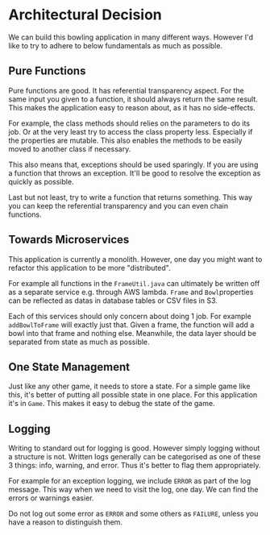 # Architectural Decision

We can build this bowling application in many different ways. However I'd like to try to adhere to below fundamentals as much as possible.

## Pure Functions

Pure functions are good. It has referential transparency aspect. For the same input you given to a function, it should always return the same result. This makes the application easy to reason about, as it has no side-effects.

For example, the class methods should relies on the parameters to do its job. Or at the very least try to access the class property less. Especially if the properties are mutable. This also enables the methods to be easily moved to another class if necessary.

This also means that, exceptions should be used sparingly. If you are using a function that throws an exception. It'll be good to resolve the exception as quickly as possible.

Last but not least, try to write a function that returns something. This way you can keep the referential transparency and you can even chain functions.

## Towards Microservices

This application is currently a monolith. However, one day you might want to refactor this application to be more "distributed".

For example all functions in the `FrameUtil.java` can ultimately be written off as a separate service e.g. through AWS lambda. `Frame` and `Bowl`properties can be reflected as datas in database tables or CSV files in S3.

Each of this services should only concern about doing 1 job. For example `addBowlToFrame` will exactly just that. Given a frame, the function will add a bowl into that frame and nothing else. Meanwhile, the data layer should be separated from state as much as possible.

## One State Management

Just like any other game, it needs to store a state. For a simple game like this, it's better of putting all possible state in one place. For this application it's in `Game`. This makes it easy to debug the state of the game.

## Logging

Writing to standard out for logging is good. However simply logging without a structure is not. Written logs generally can be categorised as one of these 3 things: info, warning, and error. Thus it's better to flag them appropriately.

For example for an exception logging, we include `ERROR` as part of the log message. This way when we need to visit the log, one day. We can find the errors or warnings easier.

Do not log out some error as `ERROR` and some others as `FAILURE`, unless you have a reason to distinguish them.
